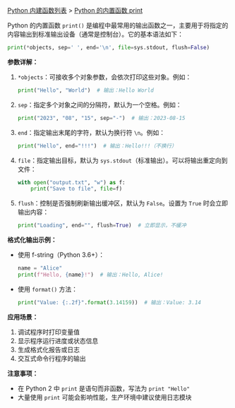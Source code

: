 [Python 内建函数列表](https://xplanc.org/primers/document/zh/02.Python/99.API%20%E5%B8%AE%E5%8A%A9%E6%89%8B%E5%86%8C/00.%E5%86%85%E5%BB%BA%E5%87%BD%E6%95%B0.md) > [Python 的内置函数 print](https://xplanc.org/primers/document/zh/02.Python/EX.%E5%86%85%E5%BB%BA%E5%87%BD%E6%95%B0/EX.print.md)

Python 的内置函数 `print()` 是编程中最常用的输出函数之一，主要用于将指定的内容输出到标准输出设备（通常是控制台）。它的基本语法如下：

```python
print(*objects, sep=' ', end='\n', file=sys.stdout, flush=False)
```

**参数详解：**
1. `*objects`：可接收多个对象参数，会依次打印这些对象。例如：
   ```python
   print("Hello", "World")  # 输出：Hello World
   ```

2. `sep`：指定多个对象之间的分隔符，默认为一个空格。例如：
   ```python
   print("2023", "08", "15", sep="-")  # 输出：2023-08-15
   ```

3. `end`：指定输出末尾的字符，默认为换行符 `\n`。例如：
   ```python
   print("Hello", end="!!!")  # 输出：Hello!!!（不换行）
   ```

4. `file`：指定输出目标，默认为 `sys.stdout`（标准输出）。可以将输出重定向到文件：
   ```python
   with open("output.txt", "w") as f:
       print("Save to file", file=f)
   ```

5. `flush`：控制是否强制刷新输出缓冲区，默认为 `False`。设置为 `True` 时会立即输出内容：
   ```python
   print("Loading", end="", flush=True)  # 立即显示，不缓冲
   ```

**格式化输出示例：**
- 使用 f-string（Python 3.6+）：
  ```python
  name = "Alice"
  print(f"Hello, {name}!")  # 输出：Hello, Alice!
  ```

- 使用 `format()` 方法：
  ```python
  print("Value: {:.2f}".format(3.14159))  # 输出：Value: 3.14
  ```

**应用场景：**
1. 调试程序时打印变量值
2. 显示程序运行进度或状态信息
3. 生成格式化报告或日志
4. 交互式命令行程序的输出

**注意事项：**
- 在 Python 2 中 `print` 是语句而非函数，写法为 `print "Hello"`
- 大量使用 `print` 可能会影响性能，生产环境中建议使用日志模块

